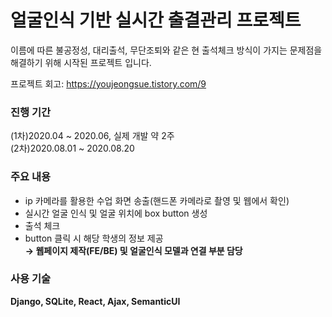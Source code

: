 # 얼굴인식 기반 실시간 출결관리 프로젝트
이름에 따른 불공정성, 대리출석, 무단조퇴와 같은 현 출석체크 방식이 가지는 문제점을 해결하기 위해 시작된 프로젝트 입니다.

프로젝트 회고: https://youjeongsue.tistory.com/9

### 진행 기간
(1차)2020.04 ~ 2020.06, 실제 개발 약 2주</br>
(2차)2020.08.01 ~ 2020.08.20

### 주요 내용
- ip 카메라를 활용한 수업 화면 송출(핸드폰 카메라로 촬영 및 웹에서 확인)
- 실시간 얼굴 인식 및 얼굴 위치에 box button 생성
- 출석 체크
- button 클릭 시 해당 학생의 정보 제공<br/>
<b>→ 웹페이지 제작(FE/BE) 및 얼굴인식 모델과 연결 부분 담당<b/>

### 사용 기술
Django, SQLite, React, Ajax, SemanticUI
